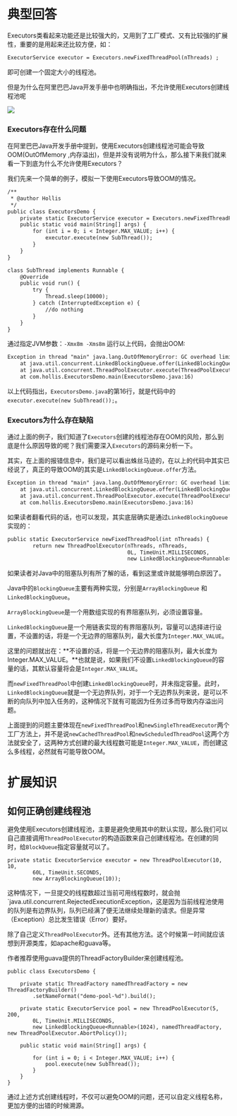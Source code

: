 # 典型回答

Executors类看起来功能还是比较强大的，又用到了工厂模式、又有比较强的扩展性，重要的是用起来还比较方便，如：

```latex
ExecutorService executor = Executors.newFixedThreadPool(nThreads) ;
```

即可创建一个固定大小的线程池。

但是为什么在阿里巴巴Java开发手册中也明确指出，不允许使用Executors创建线程池呢

![](http://www.hollischuang.com/wp-content/uploads/2018/10/15406254121131.jpg#clientId=uead3bf97-b35d-4&id=Y5gHR&originHeight=678&originWidth=2354&originalType=binary&ratio=1&rotation=0&showTitle=false&status=done&style=none&taskId=u9c820c82-c04d-453a-88f9-5ba4e4e1a29&title=)

### Executors存在什么问题

在阿里巴巴Java开发手册中提到，使用Executors创建线程池可能会导致OOM(OutOfMemory ,内存溢出)，但是并没有说明为什么，那么接下来我们就来看一下到底为什么不允许使用Executors？

我们先来一个简单的例子，模拟一下使用Executors导致OOM的情况。

```latex
/**
 * @author Hollis
 */
public class ExecutorsDemo {
    private static ExecutorService executor = Executors.newFixedThreadPool(15);
    public static void main(String[] args) {
        for (int i = 0; i < Integer.MAX_VALUE; i++) {
            executor.execute(new SubThread());
        }
    }
}

class SubThread implements Runnable {
    @Override
    public void run() {
        try {
            Thread.sleep(10000);
        } catch (InterruptedException e) {
            //do nothing
        }
    }
}
```

通过指定JVM参数：`-Xmx8m -Xms8m` 运行以上代码，会抛出OOM:

```latex
Exception in thread "main" java.lang.OutOfMemoryError: GC overhead limit exceeded
    at java.util.concurrent.LinkedBlockingQueue.offer(LinkedBlockingQueue.java:416)
    at java.util.concurrent.ThreadPoolExecutor.execute(ThreadPoolExecutor.java:1371)
    at com.hollis.ExecutorsDemo.main(ExecutorsDemo.java:16)
```

以上代码指出，`ExecutorsDemo.java`的第16行，就是代码中的`executor.execute(new SubThread());`。

### Executors为什么存在缺陷

通过上面的例子，我们知道了`Executors`创建的线程池存在OOM的风险，那么到底是什么原因导致的呢？我们需要深入`Executors`的源码来分析一下。

其实，在上面的报错信息中，我们是可以看出蛛丝马迹的，在以上的代码中其实已经说了，真正的导致OOM的其实是`LinkedBlockingQueue.offer`方法。

```latex
Exception in thread "main" java.lang.OutOfMemoryError: GC overhead limit exceeded
    at java.util.concurrent.LinkedBlockingQueue.offer(LinkedBlockingQueue.java:416)
    at java.util.concurrent.ThreadPoolExecutor.execute(ThreadPoolExecutor.java:1371)
    at com.hollis.ExecutorsDemo.main(ExecutorsDemo.java:16)
```

如果读者翻看代码的话，也可以发现，其实底层确实是通过`LinkedBlockingQueue`实现的：

```latex
public static ExecutorService newFixedThreadPool(int nThreads) {
        return new ThreadPoolExecutor(nThreads, nThreads,
                                      0L, TimeUnit.MILLISECONDS,
                                      new LinkedBlockingQueue<Runnable>());
```

如果读者对Java中的阻塞队列有所了解的话，看到这里或许就能够明白原因了。

Java中的`BlockingQueue`主要有两种实现，分别是`ArrayBlockingQueue` 和 `LinkedBlockingQueue`。

`ArrayBlockingQueue`是一个用数组实现的有界阻塞队列，必须设置容量。

`LinkedBlockingQueue`是一个用链表实现的有界阻塞队列，容量可以选择进行设置，不设置的话，将是一个无边界的阻塞队列，最大长度为`Integer.MAX_VALUE`。

这里的问题就出在：**不设置的话，将是一个无边界的阻塞队列，最大长度为Integer.MAX_VALUE。**也就是说，如果我们不设置`LinkedBlockingQueue`的容量的话，其默认容量将会是`Integer.MAX_VALUE`。

而`newFixedThreadPool`中创建`LinkedBlockingQueue`时，并未指定容量。此时，`LinkedBlockingQueue`就是一个无边界队列，对于一个无边界队列来说，是可以不断的向队列中加入任务的，这种情况下就有可能因为任务过多而导致内存溢出问题。

上面提到的问题主要体现在`newFixedThreadPool`和`newSingleThreadExecutor`两个工厂方法上，并不是说`newCachedThreadPool`和`newScheduledThreadPool`这两个方法就安全了，这两种方式创建的最大线程数可能是`Integer.MAX_VALUE`，而创建这么多线程，必然就有可能导致OOM。

# 扩展知识
## 如何正确创建线程池

避免使用Executors创建线程池，主要是避免使用其中的默认实现，那么我们可以自己直接调用`ThreadPoolExecutor`的构造函数来自己创建线程池。在创建的同时，给`BlockQueue`指定容量就可以了。

```
private static ExecutorService executor = new ThreadPoolExecutor(10, 10,
        60L, TimeUnit.SECONDS,
        new ArrayBlockingQueue(10));
```

这种情况下，一旦提交的线程数超过当前可用线程数时，就会抛`java.util.concurrent.RejectedExecutionException，这是因为当前线程池使用的队列是有边界队列，队列已经满了便无法继续处理新的请求。但是异常（Exception）总比发生错误（Error）要好。

除了自己定义`ThreadPoolExecutor`外。还有其他方法。这个时候第一时间就应该想到开源类库，如apache和guava等。

作者推荐使用guava提供的ThreadFactoryBuilder来创建线程池。

```
public class ExecutorsDemo {

    private static ThreadFactory namedThreadFactory = new ThreadFactoryBuilder()
        .setNameFormat("demo-pool-%d").build();

    private static ExecutorService pool = new ThreadPoolExecutor(5, 200,
        0L, TimeUnit.MILLISECONDS,
        new LinkedBlockingQueue<Runnable>(1024), namedThreadFactory, new ThreadPoolExecutor.AbortPolicy());

    public static void main(String[] args) {

        for (int i = 0; i < Integer.MAX_VALUE; i++) {
            pool.execute(new SubThread());
        }
    }
}
```


通过上述方式创建线程时，不仅可以避免OOM的问题，还可以自定义线程名称，更加方便的出错的时候溯源。

